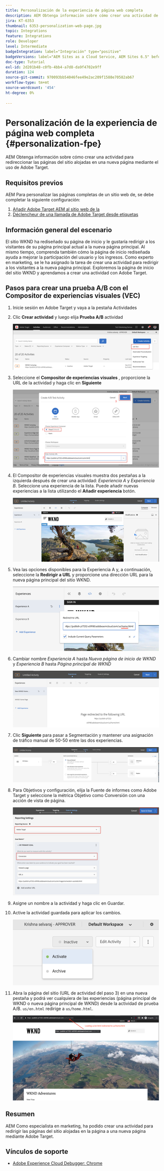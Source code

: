 ```yaml
---
title: Personalización de la experiencia de página web completa
description: AEM Obtenga información sobre cómo crear una actividad de Target para redirigir las páginas de su sitio web de a nuevas páginas mediante Adobe Target.
jira: KT-6353
thumbnail: 6353-personalization-web-page.jpg
topic: Integrations
feature: Integrations
role: Developer
level: Intermediate
badgeIntegration: label="Integración" type="positive"
badgeVersions: label="AEM Sites as a Cloud Service, AEM Sites 6.5" before-title="false"
doc-type: Tutorial
exl-id: 2d201b48-c0fb-4bb4-a7d8-da9f4702e9ff
duration: 124
source-git-commit: 970093bb54046fee49e2ac209f1588e70582ab67
workflow-type: tm+mt
source-wordcount: '454'
ht-degree: 0%

---
```


# Personalización de la experiencia de página web completa {#personalization-fpe}

AEM Obtenga información sobre cómo crear una actividad para redireccionar las páginas del sitio alojadas en una nueva página mediante el uso de Adobe Target.

## Requisitos previos

AEM Para personalizar las páginas completas de un sitio web de, se debe completar la siguiente configuración:

1. [Añadir Adobe Target AEM al sitio web de la](./add-target-launch-extension.md)
1. [Déclencheur de una llamada de Adobe Target desde etiquetas](./load-and-fire-target.md)

## Información general del escenario

El sitio WKND ha rediseñado su página de inicio y le gustaría redirigir a los visitantes de su página principal actual a la nueva página principal. Al mismo tiempo, comprenda también cómo la página de inicio rediseñada ayuda a mejorar la participación del usuario y los ingresos. Como experto en marketing, se le ha asignado la tarea de crear una actividad para redirigir a los visitantes a la nueva página principal. Exploremos la página de inicio del sitio WKND y aprendamos a crear una actividad con Adobe Target.

## Pasos para crear una prueba A/B con el Compositor de experiencias visuales (VEC)

1. Inicie sesión en Adobe Target y vaya a la pestaña Actividades
1. Clic **Crear actividad** y luego elija **Prueba A/B** actividad

   ![Actividad A/B](assets/ab-target-activity.png)

1. Seleccione el **Compositor de experiencias visuales** , proporcione la URL de la actividad y haga clic en **Siguiente**

   ![URL de actividad](assets/ab-test-url.png)

1. El Compositor de experiencias visuales muestra dos pestañas a la izquierda después de crear una actividad: *Experiencia A* y *Experiencia B*. Seleccione una experiencia de la lista. Puede añadir nuevas experiencias a la lista utilizando el **Añadir experiencia** botón.

   ![Opciones de experiencia](assets/experience-options.png)

1. Vea las opciones disponibles para la Experiencia A y, a continuación, seleccione la **Redirigir a URL** y proporcione una dirección URL para la nueva página principal del sitio WKND.

   ![URL de redireccionamiento](assets/redirect-url.png)

1. Cambiar nombre *Experiencia A* hasta *Nueva página de inicio de WKND* y *Experiencia B* hasta *Página principal de WKND*

   ![Aventuras](assets/new-experiences.png)

1. Clic **Siguiente** para pasar a Segmentación y mantener una asignación de tráfico manual de 50-50 entre las dos experiencias.

   ![Segmentación](assets/targeting.png)

1. Para Objetivos y configuración, elija la Fuente de informes como Adobe Target y seleccione la métrica Objetivo como Conversión con una acción de vista de página.

   ![Metas](assets/goals.png)

1. Asigne un nombre a la actividad y haga clic en Guardar.
1. Active la actividad guardada para aplicar los cambios.

   ![Metas](assets/activate.png)

1. Abra la página del sitio (URL de actividad del paso 3) en una nueva pestaña y podrá ver cualquiera de las experiencias (página principal de WKND o nueva página principal de WKND) desde la actividad de prueba A/B. `us/en.html` redirige a `us/home.html`.

   ![Metas](assets/redirect-test.png)

## Resumen

AEM Como especialista en marketing, ha podido crear una actividad para redirigir las páginas del sitio alojadas en la página a una nueva página mediante Adobe Target.

## Vínculos de soporte

* [Adobe Experience Cloud Debugger: Chrome](https://chrome.google.com/webstore/detail/adobe-experience-platform/bfnnokhpnncpkdmbokanobigaccjkpob)
